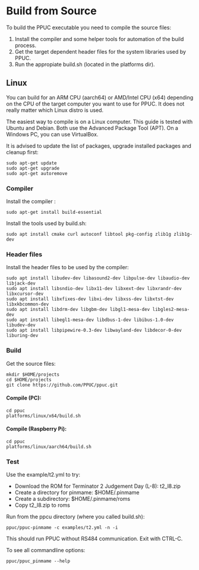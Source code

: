 # Build from Source

To build the PPUC executable you need to compile the source files:

1. Install the compiler and some helper tools for automation of the build process.
2. Get the target dependent header files for the system libraries used by PPUC.
3. Run the appropiate build.sh (located in the platforms dir).

## Linux

You can build for an ARM CPU (aarch64) or AMD/Intel CPU (x64) depending on the CPU of the target computer you want to use for PPUC. It does not really matter which Linux distro is used.

The easiest way to compile is on a Linux computer. This guide is tested with Ubuntu and Debian. Both use the Advanced Package Tool (APT). On a Windows PC, you can use VirtualBox.

It is advised to update the list of packages, upgrade installed packages and cleanup first:

```
sudo apt-get update
sudo apt-get upgrade
sudo apt-get autoremove
```

### Compiler

Install the compiler :
```shell
sudo apt-get install build-essential
```

Install the tools used by build.sh:
```shell
sudo apt install cmake curl autoconf libtool pkg-config zlib1g zlib1g-dev
```

### Header files

Install the header files to be used by the compiler:
```shell
sudo apt install libudev-dev libasound2-dev libpulse-dev libaudio-dev libjack-dev 
sudo apt install libsndio-dev libx11-dev libxext-dev libxrandr-dev libxcursor-dev
sudo apt install libxfixes-dev libxi-dev libxss-dev libxtst-dev libxkbcommon-dev
sudo apt install libdrm-dev libgbm-dev libgl1-mesa-dev libgles2-mesa-dev
sudo apt install libegl1-mesa-dev libdbus-1-dev libibus-1.0-dev libudev-dev
sudo apt install libpipewire-0.3-dev libwayland-dev libdecor-0-dev liburing-dev
```

### Build

Get the source files:
```
mkdir $HOME/projects
cd $HOME/projects
git clone https://github.com/PPUC/ppuc.git
```

#### Compile (PC):
```
cd ppuc
platforms/linux/x64/build.sh
```
#### Compile (Raspberry Pi):
```
cd ppuc
platforms/linux/aarch64/build.sh
```

### Test

Use the example/t2.yml to try:

- Download the ROM for Terminator 2 Judgement Day (L-8): t2_l8.zip
- Create a directory for pinmame: $HOME/.pinmame
- Create a subdirectory: $HOME/.pinmame/roms
- Copy t2_l8.zip to roms

Run from the ppcu directory (where you called build.sh):
```
ppuc/ppuc-pinmame -c examples/t2.yml -n -i
```
This should run PPUC without RS484 communication. Exit with CTRL-C.

To see all commandline options:
```
ppuc/ppuc_pinmame --help
```
